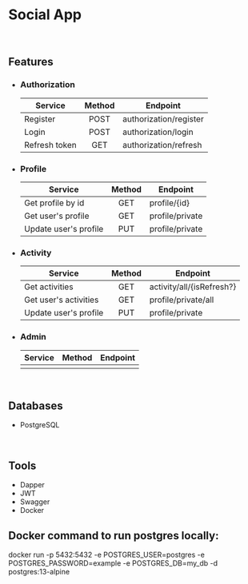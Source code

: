 # Social App

<br>

## Features
* ### Authorization
  | Service               | Method        | Endpoint                  |
  | --------------------- |:-------------:| ------------------------- |
  | Register              | POST          | authorization/register    |
  | Login                 | POST          | authorization/login       |
  | Refresh token         | GET           | authorization/refresh     |
* ### Profile
  | Service               | Method        | Endpoint                  |
  | --------------------- |:-------------:| ------------------------- |
  | Get profile by id     | GET           | profile/{id}              |
  | Get user's profile    | GET           | profile/private           |
  | Update user's profile | PUT           | profile/private           |
* ### Activity
  | Service               | Method        | Endpoint                  |
  | --------------------- |:-------------:| ------------------------- |
  | Get activities        | GET           | activity/all/{isRefresh?} |
  | Get user's activities | GET           | profile/private/all       |
  | Update user's profile | PUT           | profile/private           |
* ### Admin
  | Service               | Method        | Endpoint                  |
  | --------------------- |:-------------:| ------------------------- |
  |                       |               |                           |

<br>

## Databases
 * PostgreSQL

<br>

## Tools
 * Dapper
 * JWT
 * Swagger
 * Docker

## Docker command to run postgres locally:
 docker run -p 5432:5432 -e POSTGRES_USER=postgres -e POSTGRES_PASSWORD=example -e POSTGRES_DB=my_db -d postgres:13-alpine
